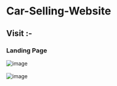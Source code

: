 # Car-Selling-Website

## Visit :-

### Landing Page 
![image](https://github.com/Janith-Sandamal/Car-Selling-Website/assets/78975250/757f2271-920c-4c47-a9aa-e49e73c97070)
<br><br>
![image](https://github.com/Janith-Sandamal/Car-Selling-Website/assets/78975250/ca5ff07f-a2c8-45cb-acb9-940ae130fd38)


